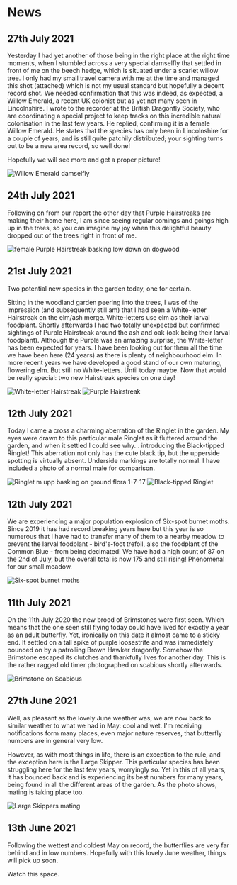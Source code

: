 # News

## 27th July 2021

Yesterday I had yet another of those being in the right place at the right time moments, when I stumbled across a very special damselfly that settled in front of me on the beech hedge, which is situated under a scarlet willow tree. I only had my small travel camera with me at the time and managed this shot (attached) which is not my usual standard but hopefully a decent record shot. We needed confirmation that this was indeed, as expected, a Willow Emerald, a recent UK colonist but as yet not many seen in Lincolnshire. I wrote to the recorder at the British Dragonfly Society, who are coordinating a special project to keep tracks on this incredible natural colonisation in the last few years. He replied, confirming it is a female Willow Emerald. He states that the species has only been in Lincolnshire for a couple of years, and is still quite patchily distributed; your sighting turns out to be a new area record, so well done!

Hopefully we will see more and get a proper picture!

![Willow Emerald damselfly](/asset/photo/news/21-07-27.jpg)

## 24th July 2021

Following on from our report the other day that Purple Hairstreaks are making their home here, I am since seeing regular comings and goings high up in the trees, so you can imagine my joy when this delightful beauty dropped out of the trees right in front of me.

![female Purple Hairstreak basking low down on dogwood](/asset/photo/news/21-07-24.jpg)

## 21st July 2021

Two potential new species in the garden today, one for certain.

Sitting in the woodland garden peering into the trees, I was of the impression (and subsequently still am) that I had seen a White-letter Hairstreak on the elm/ash merge. White-letters use elm as their larval foodplant. Shortly afterwards I had two totally unexpected but confirmed sightings of Purple Hairstreak around the ash and oak (oak being their larval foodplant). Although the Purple was an amazing surprise, the White-letter has been expected for years. I have been looking out for them all the time we have been here (24 years) as there is plenty of neighbourhood elm. In more recent years we have developed a good stand of our own maturing, flowering elm. But still no White-letters. Until today maybe. Now that would be really special: two new Hairstreak species on one day!

![White-letter Hairstreak](/asset/photo/news/21-07-21-white-letter-hairstreak.jpg) ![Purple Hairstreak](/asset/photo/news/21-07-21-purple-hairstreak.jpg)

## 12th July 2021

Today I came a cross a charming aberration of the Ringlet in the garden. My eyes were drawn to this particular male Ringlet as it fluttered around the garden, and when it settled I could see why... introducing the Black-tipped Ringlet! This aberration not only has the cute black tip, but the upperside spotting is virtually absent. Underside markings are totally normal. I have included a photo of a normal male for comparison.

![Ringlet m upp basking on ground flora 1-7-17](/asset/photo/news/21-07-12-ringlet.jpg) ![Black-tipped Ringlet](/asset/photo/news/21-07-12-ringlet2.jpg)

## 12th July 2021

We are experiencing a major population explosion of Six-spot burnet moths. Since 2019 it has had record breaking years here but this year is so numerous that I have had to transfer many of them to a nearby meadow to prevent the larval foodplant - bird's-foot trefoil, also the foodplant of the Common Blue - from being decimated! We have had a high count of 87 on the 2nd of July, but the overall total is now 175 and still rising! Phenomenal for our small meadow.

![Six-spot burnet moths](/asset/photo/news/21-07-12-burnet.jpg)

## 11th July 2021

On the 11th July 2020 the new brood of Brimstones were first seen. Which means that the one seen still flying today could have lived for exactly a year as an adult butterfly. Yet, ironically on this date it almost came to a sticky end. It settled on a tall spike of purple loosestrife and was immediately pounced on by a patrolling Brown Hawker dragonfly. Somehow the Brimstone escaped its clutches and thankfully lives for another day. This is the rather ragged old timer photographed on scabious shortly afterwards.

![Brimstone on Scabious](/asset/photo/news/21-07-11.jpg)

## 27th June 2021

Well, as pleasant as the lovely June weather was, we are now back to similar weather to what we had in May: cool and wet. I'm receiving notifications form many places, even major nature reserves, that butterfly numbers are in general very low.

However, as with most things in life, there is an exception to the rule, and the exception here is the Large Skipper. This particular species has been struggling here for the last few years, worryingly so. Yet in this of  all years, it has bounced back and is experiencing its best numbers for many years, being found in all the different areas of the garden. As the photo shows, mating is taking place too.

![Large Skippers mating](/asset/photo/news/21-06-27.jpg)

## 13th June 2021

Following the wettest and coldest May on record, the butterflies are very far behind and in low numbers. Hopefully with this lovely June weather, things will pick up soon.

Watch this space.
